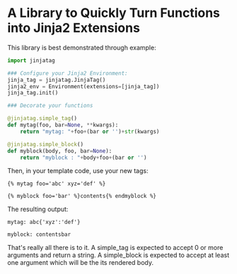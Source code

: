 A Library to Quickly Turn Functions into Jinja2 Extensions
==========================================================

This library is best demonstrated through example:

```python
import jinjatag

### Configure your Jinja2 Environment:
jinja_tag = jinjatag.JinjaTag()
jinja2_env = Environment(extensions=[jinja_tag])
jinja_tag.init()

### Decorate your functions

@jinjatag.simple_tag()
def mytag(foo, bar=None, **kwargs):
    return "mytag: "+foo+(bar or '')+str(kwargs)

@jinjatag.simple_block()
def myblock(body, foo, bar=None):
    return "myblock : "+body+foo+(bar or '')

```

Then, in your template code, use your new tags:

    {% mytag foo='abc' xyz='def' %}

    {% myblock foo='bar' %}contents{% endmyblock %}

The resulting output:

    mytag: abc{'xyz':'def'}

    myblock: contentsbar

That's really all there is to it. A simple_tag is expected to accept 0 or more arguments and return a string. A simple_block is expected to accept at least one argument which will be the its rendered body.